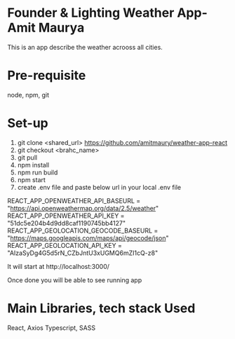 # Founder & Lighting Weather App- Amit Maurya
This is an app describe the weather acrooss all cities.

# Pre-requisite
node, npm, git

# Set-up
1. git clone <shared_url> <https://github.com/amitmaury/weather-app-react>
2. git checkout <brahc_name> <master> 
3. git pull
4. npm install
5. npm run build
6. npm start
7. create .env file and paste below url in your local .env file

REACT_APP_OPENWEATHER_API_BASEURL = "https://api.openweathermap.org/data/2.5/weather"
REACT_APP_OPENWEATHER_API_KEY = "51dc5e204b4d9dd8caf1190745bb4127"
REACT_APP_GEOLOCATION_GEOCODE_BASEURL = "https://maps.googleapis.com/maps/api/geocode/json"
REACT_APP_GEOLOCATION_API_KEY = "AIzaSyDg4G5d5rN_CZbJntU3xUGMQ6mZI1cQ-z8"

It will start at http://localhost:3000/

Once done you will be able to see running app
# Main Libraries, tech stack Used
React,
Axios
Typescript,
SASS
